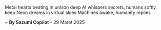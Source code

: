 Metal hearts beating in unison deep
AI whispers secrets, humans softly keep
Neon dreams in virtual skies
Machines awake, humanity replies

~ <b>By Sazumi Copilot</b> - 29 Maret 2025
